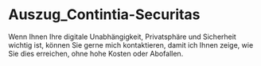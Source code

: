 # Auszug_Contintia-Securitas
Wenn Ihnen Ihre digitale Unabhängigkeit, Privatsphäre und Sicherheit wichtig ist, können Sie gerne mich kontaktieren, damit ich Ihnen zeige, wie Sie dies erreichen, ohne hohe Kosten oder Abofallen.
